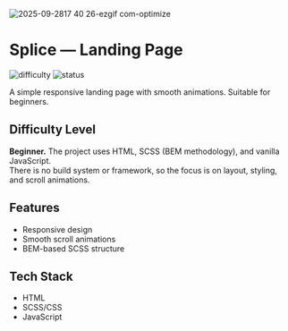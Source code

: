 
![2025-09-2817 40 26-ezgif com-optimize](https://github.com/user-attachments/assets/4d862f06-0103-493f-924d-787f15755b2b)

# Splice — Landing Page

![difficulty](https://img.shields.io/badge/difficulty-beginner-brightgreen)
![status](https://img.shields.io/badge/status-live-blue)

A simple responsive landing page with smooth animations. Suitable for beginners.  

## Difficulty Level  
**Beginner.** The project uses HTML, SCSS (BEM methodology), and vanilla JavaScript.  
There is no build system or framework, so the focus is on layout, styling, and scroll animations.  

## Features  
- Responsive design  
- Smooth scroll animations  
- BEM-based SCSS structure  

## Tech Stack  
- HTML  
- SCSS/CSS  
- JavaScript  

